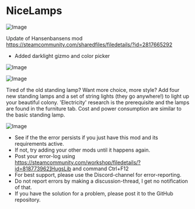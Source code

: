 # NiceLamps

![Image](https://i.imgur.com/buuPQel.png)

Update of Hansenbansens mod https://steamcommunity.com/sharedfiles/filedetails/?id=2817665292

- Added darklight gizmo and color picker

![Image](https://i.imgur.com/pufA0kM.png)

	
![Image](https://i.imgur.com/Z4GOv8H.png)

Tired of the old standing lamp? Want more choice, more style?
Add four new standing lamps and a set of string lights (they go anywhere!) to light up your beautiful colony.
'Electricity' research is the prerequisite and the lamps are found in the furniture tab. Cost and power consumption are similar to the basic standing lamp.

![Image](https://i.imgur.com/PwoNOj4.png)



-  See if the the error persists if you just have this mod and its requirements active.
-  If not, try adding your other mods until it happens again.
-  Post your error-log using https://steamcommunity.com/workshop/filedetails/?id=818773962]HugsLib and command Ctrl+F12
-  For best support, please use the Discord-channel for error-reporting.
-  Do not report errors by making a discussion-thread, I get no notification of that.
-  If you have the solution for a problem, please post it to the GitHub repository.


